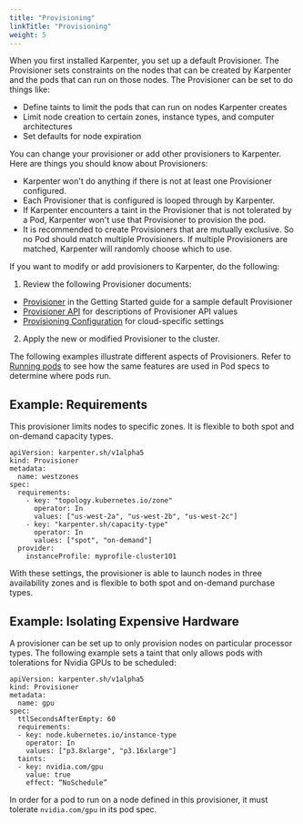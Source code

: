 ```yaml
---
title: "Provisioning"
linkTitle: "Provisioning"
weight: 5
---
```


When you first installed Karpenter, you set up a default Provisioner.
The Provisioner sets constraints on the nodes that can be created by Karpenter and the pods that can run on those nodes.
The Provisioner can be set to do things like:

* Define taints to limit the pods that can run on nodes Karpenter creates
* Limit node creation to certain zones, instance types, and computer architectures
* Set defaults for node expiration

You can change your provisioner or add other provisioners to Karpenter.
Here are things you should know about Provisioners:

* Karpenter won't do anything if there is not at least one Provisioner configured.
* Each Provisioner that is configured is looped through by Karpenter.
* If Karpenter encounters a taint in the Provisioner that is not tolerated by a Pod, Karpenter won't use that Provisioner to provision the pod.
* It is recommended to create Provisioners that are mutually exclusive. So no Pod should match multiple Provisioners. If multiple Provisioners are matched, Karpenter will randomly choose which to use.

If you want to modify or add provisioners to Karpenter, do the following:

1. Review the following Provisioner documents:

  * [Provisioner](../../getting-started/#provisioner) in the Getting Started guide for a sample default Provisioner
  * [Provisioner API](../../provisioner/) for descriptions of Provisioner API values
  * [Provisioning Configuration](../../AWS/provisioning) for cloud-specific settings

2. Apply the new or modified Provisioner to the cluster.

The following examples illustrate different aspects of Provisioners.
Refer to [Running pods](../running-pods) to see how the same features are used in Pod specs to determine where pods run.

## Example: Requirements

This provisioner limits nodes to specific zones.
It is flexible to both spot and on-demand capacity types.

```
apiVersion: karpenter.sh/v1alpha5
kind: Provisioner
metadata:
  name: westzones
spec:
  requirements:
    - key: "topology.kubernetes.io/zone"
      operator: In
      values: ["us-west-2a", "us-west-2b", "us-west-2c"]
    - key: "karpenter.sh/capacity-type"
      operator: In
      values: ["spot", "on-demand"]
  provider:
    instanceProfile: myprofile-cluster101
```
With these settings, the provisioner is able to launch nodes in three availability zones and is flexible to both spot and on-demand purchase types.

## Example: Isolating Expensive Hardware

A provisioner can be set up to only provision nodes on particular processor types.
The following example sets a taint that only allows pods with tolerations for Nvidia GPUs to be scheduled:

```
apiVersion: karpenter.sh/v1alpha5
kind: Provisioner
metadata:
  name: gpu
spec:
  ttlSecondsAfterEmpty: 60
  requirements:
  - key: node.kubernetes.io/instance-type
    operator: In
    values: ["p3.8xlarge", "p3.16xlarge"]
  taints:
  - key: nvidia.com/gpu
    value: true
    effect: “NoSchedule”
```
In order for a pod to run on a node defined in this provisioner, it must tolerate `nvidia.com/gpu` in its pod spec.
